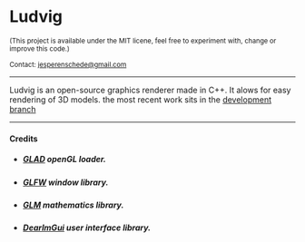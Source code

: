 Ludvig
=====
<sub>(This project is available under the MIT licene, feel free to experiment with, change or improve this code.)</sub>

<sub>Contact: jesperenschede@gmail.com</sub>

----

Ludvig is an open-source graphics renderer made in C++. It alows for easy rendering of 3D models. the most recent work sits in the [development branch](https://github.com/JesperEnschede/Ludvig/tree/develop)

----
#### Credits

- ##### [GLAD](https://github.com/Dav1dde/glad) openGL loader.
- ##### [GLFW](https://github.com/glfw/glfw) window library.
- ##### [GLM](https://github.com/g-truc/glm) mathematics library.
- ##### [DearImGui](https://github.com/ocornut/imgui) user interface library.

